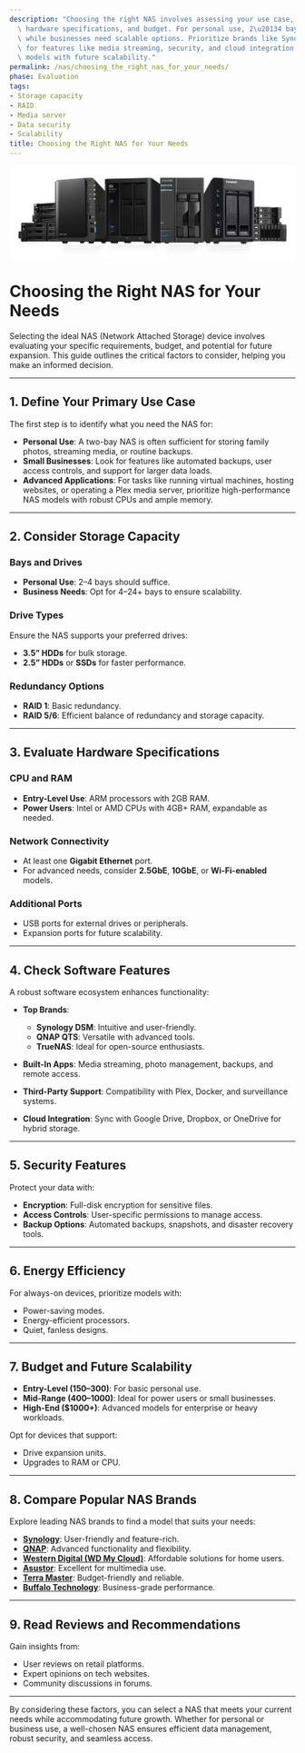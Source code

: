 ```yaml
---
description: "Choosing the right NAS involves assessing your use case, storage needs,\
  \ hardware specifications, and budget. For personal use, 2\u20134 bays suffice,\
  \ while businesses need scalable options. Prioritize brands like Synology or QNAP\
  \ for features like media streaming, security, and cloud integration. Opt for energy-efficient\
  \ models with future scalability."
permalink: /nas/choosing_the_right_nas_for_your_needs/
phase: Evaluation
tags:
- Storage capacity
- RAID
- Media server
- Data security
- Scalability
title: Choosing the Right NAS for Your Needs
---
```

![alt text](/assets/images/nas/choosing_the_right_nas_for_your_needs.png)
# **Choosing the Right NAS for Your Needs**

Selecting the ideal NAS (Network Attached Storage) device involves evaluating your specific requirements, budget, and potential for future expansion. This guide outlines the critical factors to consider, helping you make an informed decision.

---

## **1. Define Your Primary Use Case**

The first step is to identify what you need the NAS for:

- **Personal Use**: A two-bay NAS is often sufficient for storing family photos, streaming media, or routine backups.  
- **Small Businesses**: Look for features like automated backups, user access controls, and support for larger data loads.  
- **Advanced Applications**: For tasks like running virtual machines, hosting websites, or operating a Plex media server, prioritize high-performance NAS models with robust CPUs and ample memory.

---

## **2. Consider Storage Capacity**

### **Bays and Drives**  
- **Personal Use**: 2–4 bays should suffice.  
- **Business Needs**: Opt for 4–24+ bays to ensure scalability.  

### **Drive Types**  
Ensure the NAS supports your preferred drives:
- **3.5” HDDs** for bulk storage.  
- **2.5” HDDs** or **SSDs** for faster performance.

### **Redundancy Options**  
- **RAID 1**: Basic redundancy.  
- **RAID 5/6**: Efficient balance of redundancy and storage capacity.  

---

## **3. Evaluate Hardware Specifications**

### **CPU and RAM**  
- **Entry-Level Use**: ARM processors with 2GB RAM.  
- **Power Users**: Intel or AMD CPUs with 4GB+ RAM, expandable as needed.  

### **Network Connectivity**  
- At least one **Gigabit Ethernet** port.  
- For advanced needs, consider **2.5GbE**, **10GbE**, or **Wi-Fi-enabled** models.

### **Additional Ports**  
- USB ports for external drives or peripherals.  
- Expansion ports for future scalability.

---

## **4. Check Software Features**

A robust software ecosystem enhances functionality:

- **Top Brands**:  
  - **Synology DSM**: Intuitive and user-friendly.  
  - **QNAP QTS**: Versatile with advanced tools.  
  - **TrueNAS**: Ideal for open-source enthusiasts.  

- **Built-In Apps**: Media streaming, photo management, backups, and remote access.  
- **Third-Party Support**: Compatibility with Plex, Docker, and surveillance systems.  
- **Cloud Integration**: Sync with Google Drive, Dropbox, or OneDrive for hybrid storage.  

---

## **5. Security Features**

Protect your data with:

- **Encryption**: Full-disk encryption for sensitive files.  
- **Access Controls**: User-specific permissions to manage access.  
- **Backup Options**: Automated backups, snapshots, and disaster recovery tools.

---

## **6. Energy Efficiency**

For always-on devices, prioritize models with:  

- Power-saving modes.  
- Energy-efficient processors.  
- Quiet, fanless designs.

---

## **7. Budget and Future Scalability**

- **Entry-Level ($150–$300)**: For basic personal use.  
- **Mid-Range ($400–$1000)**: Ideal for power users or small businesses.  
- **High-End ($1000+)**: Advanced models for enterprise or heavy workloads.  

Opt for devices that support:  
- Drive expansion units.  
- Upgrades to RAM or CPU.

---

## **8. Compare Popular NAS Brands**

Explore leading NAS brands to find a model that suits your needs:

- **[Synology](https://www.newegg.com/p/pl?N=100161337%2050011245)**: User-friendly and feature-rich.  
- **[QNAP](https://www.newegg.com/p/pl?N=100161337%2050011165)**: Advanced functionality and flexibility.  
- **[Western Digital (WD My Cloud)](https://www.newegg.com/p/pl?N=100161337%2050001306)**: Affordable solutions for home users.  
- **[Asustor](https://www.newegg.com/p/pl?N=100161337%2050085776)**: Excellent for multimedia use.  
- **[Terra Master](https://www.newegg.com/p/pl?N=100161337%2050088104)**: Budget-friendly and reliable.  
- **[Buffalo Technology](https://www.newegg.com/p/pl?N=100161337%2050001646)**: Business-grade performance.

---

## **9. Read Reviews and Recommendations**

Gain insights from:  
- User reviews on retail platforms.  
- Expert opinions on tech websites.  
- Community discussions in forums.

---

By considering these factors, you can select a NAS that meets your current needs while accommodating future growth. Whether for personal or business use, a well-chosen NAS ensures efficient data management, robust security, and seamless access.
